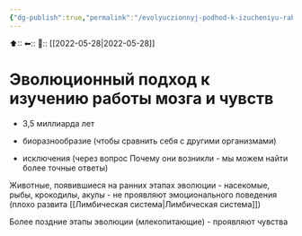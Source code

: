 ```yaml
---
{"dg-publish":true,"permalink":"/evolyuczionnyj-podhod-k-izucheniyu-raboty-mozga-i-chuvstv/"}
---
```



⬆::
⬅::
📅:: [[2022-05-28\|2022-05-28]]

# Эволюционный подход к изучению работы мозга и чувств
- 3,5 миллиарда лет


- биоразнообразие (чтобы сравнить себя с другими организмами)
- исключения (через вопрос Почему они возникли - мы можем найти более точные ответы)

Животные, появившиеся на ранних этапах эволюции - насекомые, рыбы, крокодилы, акулы - не проявляют эмоционального поведения (плохо развита [[Лимбическая система\|Лимбическая система]])

Более поздние этапы эволюции (млекопитающие) - проявляют чувства
